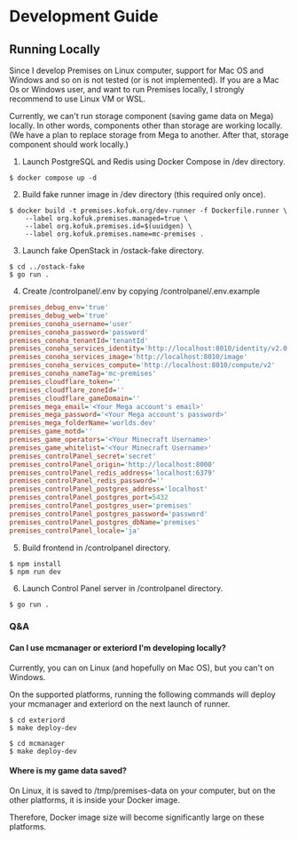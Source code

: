 # Development Guide

## Running Locally

Since I develop Premises on Linux computer, support for Mac OS and Windows and so on is not tested (or is not implemented).
If you are a Mac Os or Windows user, and want to run Premises locally, I strongly recommend to use Linux VM or WSL.

Currently, we can't run storage component (saving game data on Mega) locally.
In other words, components other than storage are working locally.
(We have a plan to replace storage from Mega to another. After that, storage component should work locally.)

1. Launch PostgreSQL and Redis using Docker Compose in /dev directory.
```shell
$ docker compose up -d
```
2. Build fake runner image in /dev directory (this required only once).
```shell
$ docker build -t premises.kofuk.org/dev-runner -f Dockerfile.runner \
    --label org.kofuk.premises.managed=true \
    --label org.kofuk.premises.id=$(uuidgen) \
    --label org.kofuk.premises.name=mc-premises .
```
3. Launch fake OpenStack in /ostack-fake directory.
```shell
$ cd ../ostack-fake
$ go run .
```
4. Create /controlpanel/.env by copying /controlpanel/.env.example
```ini
premises_debug_env='true'
premises_debug_web='true'
premises_conoha_username='user'
premises_conoha_password='password'
premises_conoha_tenantId='tenantId'
premises_conoha_services_identity='http://localhost:8010/identity/v2.0'
premises_conoha_services_image='http://localhost:8010/image'
premises_conoha_services_compute='http://localhost:8010/compute/v2'
premises_conoha_nameTag='mc-premises'
premises_cloudflare_token=''
premises_cloudflare_zoneId=''
premises_cloudflare_gameDomain=''
premises_mega_email='<Your Mega account's email>'
premises_mega_password='<Your Mega account's password>'
premises_mega_folderName='worlds.dev'
premises_game_motd=''
premises_game_operators='<Your Minecraft Username>'
premises_game_whitelist='<Your Minecraft Username>'
premises_controlPanel_secret='secret'
premises_controlPanel_origin='http://localhost:8000'
premises_controlPanel_redis_address='localhost:6379'
premises_controlPanel_redis_password=''
premises_controlPanel_postgres_address='localhost'
premises_controlPanel_postgres_port=5432
premises_controlPanel_postgres_user='premises'
premises_controlPanel_postgres_password='password'
premises_controlPanel_postgres_dbName='premises'
premises_controlPanel_locale='ja'
```
5. Build frontend in /controlpanel directory.
```shell
$ npm install
$ npm run dev
```
6. Launch Control Panel server in /controlpanel directory.
```shell
$ go run .
```

### Q&A

#### Can I use mcmanager or exteriord I'm developing locally?

Currently, you can on Linux (and hopefully on Mac OS), but you can't on Windows.

On the supported platforms, running the following commands will deploy your mcmanager and exteriord on the next launch of runner.

```shell
$ cd exteriord
$ make deploy-dev

$ cd mcmanager
$ make deploy-dev
```

#### Where is my game data saved?

On Linux, it is saved to /tmp/premises-data on your computer, but on the other platforms, it is inside your Docker image.

Therefore, Docker image size will become significantly large on these platforms.
